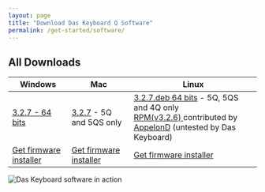 ```yaml
---
layout: page
title: "Download Das Keyboard Q Software"
permalink: /get-started/software/
---
```


<div class="homepage__button_row"
      id="softwarep-age-button-container"
      style="display: none;">
  <div style="text-align:center;">
    <a style="margin-right:0px;"
      class="get-started-button"
      id="software-download-button">Download Das&nbsp;Keyboard&nbsp;Q </a>
    <small>
      <small id="software-version-number"></small>
    </small>
  </div>
  <div style="text-align: center; margin-left: 20px;">
  <a href="{{ 'updates/changelog/'  | relative_url }}">What's new?</a>
  </div>
</div>


## All Downloads

<div id="all-downloads"></div>

<table  class='table table-bordered'>
  <thead>
    <tr>
      <th scope="col">Windows</th>
      <th scope="col">Mac</th>
      <th scope="col">Linux</th>
    </tr>
    </thead>
  <tr>
    <td>
        <a href='https://download.daskeyboard.com/q-software-releases/3.2.7/Das-Keyboard-Q_3.2.7.exe'>
            3.2.7 - 64 bits
        </a>
    </td>
    <td>
      <a href='https://download.daskeyboard.com/q-software-releases/3.2.7/Das-Keyboard-Q_3.2.7.pkg'>
        3.2.7</a> - 5Q and 5QS only
    </td>
    <td>
       <a href='https://download.daskeyboard.com/q-software-releases/3.2.7/Das-Keyboard-Q_3.2.7.deb'>
        3.2.7.deb 64 bits</a> - 5Q, 5QS and 4Q only<br/>
      <a href='https://copr.fedorainfracloud.org/coprs/appelond/das-keyboard/'>RPM(v3.2.6) </a> contributed by <a href="http://dennis-blog.appelon.net/">AppelonD</a> (untested by Das Keyboard)
    </td>
  </tr>

  <tr>
    <td><a href="{{ 'get-started/firmware/'  | relative_url }}"
        class="btn btn-sm btn-outline-dark"> Get firmware installer</a>
    </td>
    <td><a href="{{ 'get-started/firmware/'  | relative_url }}"
        class="btn btn-sm btn-outline-dark"> Get firmware installer</a>
    </td>
    <td><a href="{{ 'get-started/firmware/'  | relative_url }}"
        class="btn btn-sm btn-outline-dark"> Get firmware installer</a>
    </td>

  </tr>
</table>

<img src="{{ 'images/5Q-box-back.jpg'  | relative_url }}" alt="Das Keyboard software in action">
